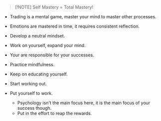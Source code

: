 

> [!NOTE] Self Mastery = Total Mastery!

- Trading is a mental game, master your mind to master other processes.

- Emotions are mastered in time, it requires consistent reflection.

- Develop a neutral mindset.

- Work on yourself, expand your mind.

- Your are responsible for your successes.

- Practice mindfulness.

- Keep on educating yourself.

- Start working out.

- Put yourself to work.
	- Psychology isn't the main focus here, it is the main focus of your success though.
	- Put in the effort to reap the rewards.

